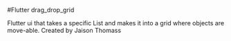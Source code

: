 #Flutter drag_drop_grid

Flutter ui that takes a specific List and makes it into a grid where objects are move-able.
Created by Jaison Thomass
